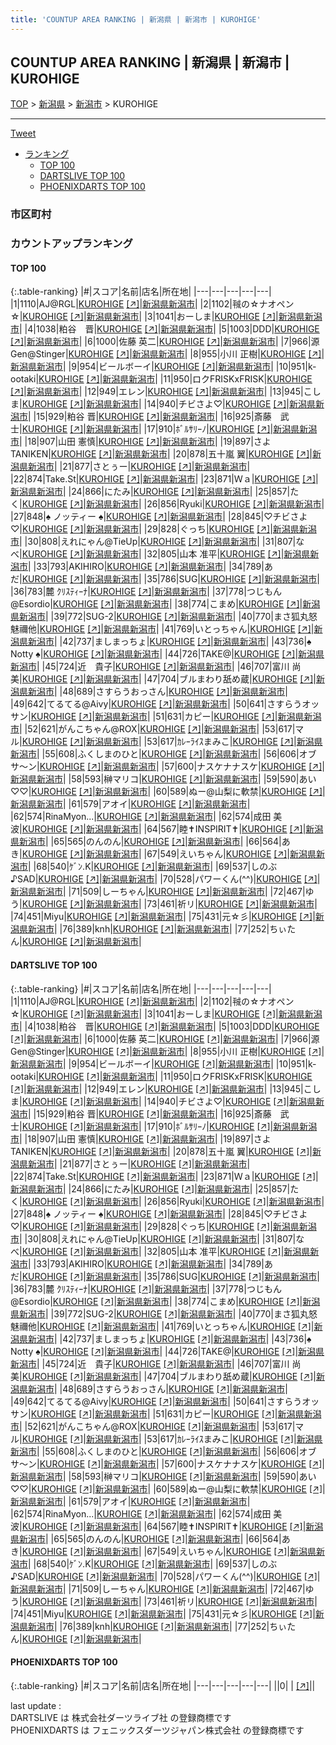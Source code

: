 ```yaml
---
title: 'COUNTUP AREA RANKING | 新潟県 | 新潟市 | KUROHIGE'
---
```

## COUNTUP AREA RANKING | 新潟県 | 新潟市 | KUROHIGE

[TOP](/darts/rank/) > [新潟県](/darts/rank/新潟県/) > [新潟市](/darts/rank/新潟県/新潟市/) > KUROHIGE

___

<a href="https://twitter.com/share?ref_src=twsrc%5Etfw" data-text="COUNTUP AREA RANKING | 新潟県新潟市KUROHIGE" class="twitter-share-button" data-hashtags="DARTSLIVE,PHOENIXDARTS,darts,ダーツ" data-show-count="false">Tweet</a>

* [ランキング](#カウントアップランキング)
    * [TOP 100](#top-100)
    * [DARTSLIVE TOP 100](#dartslive-top-100)
    * [PHOENIXDARTS TOP 100](#phoenixdarts-top-100)

### 市区町村

<ul>

</ul>

### カウントアップランキング

#### TOP 100



{:.table-ranking}
|#|スコア|名前|店名|所在地|
|---|---|---|---|---|
|1|1110|<span class="rank-name-dl">AJ@RGL</span>|<a href="/darts/rank/shops/4c18926da87e20fcb21333aee1bd51e4.html">KUROHIGE</a> <a href="https://search.dartslive.com/jp/shop/4c18926da87e20fcb21333aee1bd51e4">[↗]</a>|<a href="/darts/rank/新潟県/新潟市">新潟県新潟市</a>|
|2|1102|<span class="rank-name-dl">㍻の☆ナオペン☆</span>|<a href="/darts/rank/shops/4c18926da87e20fcb21333aee1bd51e4.html">KUROHIGE</a> <a href="https://search.dartslive.com/jp/shop/4c18926da87e20fcb21333aee1bd51e4">[↗]</a>|<a href="/darts/rank/新潟県/新潟市">新潟県新潟市</a>|
|3|1041|<span class="rank-name-dl">おーしま</span>|<a href="/darts/rank/shops/4c18926da87e20fcb21333aee1bd51e4.html">KUROHIGE</a> <a href="https://search.dartslive.com/jp/shop/4c18926da87e20fcb21333aee1bd51e4">[↗]</a>|<a href="/darts/rank/新潟県/新潟市">新潟県新潟市</a>|
|4|1038|<span class="rank-name-dl">粕谷　晋</span>|<a href="/darts/rank/shops/4c18926da87e20fcb21333aee1bd51e4.html">KUROHIGE</a> <a href="https://search.dartslive.com/jp/shop/4c18926da87e20fcb21333aee1bd51e4">[↗]</a>|<a href="/darts/rank/新潟県/新潟市">新潟県新潟市</a>|
|5|1003|<span class="rank-name-dl">DDD</span>|<a href="/darts/rank/shops/4c18926da87e20fcb21333aee1bd51e4.html">KUROHIGE</a> <a href="https://search.dartslive.com/jp/shop/4c18926da87e20fcb21333aee1bd51e4">[↗]</a>|<a href="/darts/rank/新潟県/新潟市">新潟県新潟市</a>|
|6|1000|<span class="rank-name-dl">佐藤 英二</span>|<a href="/darts/rank/shops/4c18926da87e20fcb21333aee1bd51e4.html">KUROHIGE</a> <a href="https://search.dartslive.com/jp/shop/4c18926da87e20fcb21333aee1bd51e4">[↗]</a>|<a href="/darts/rank/新潟県/新潟市">新潟県新潟市</a>|
|7|966|<span class="rank-name-dl">源Gen@Stinger</span>|<a href="/darts/rank/shops/4c18926da87e20fcb21333aee1bd51e4.html">KUROHIGE</a> <a href="https://search.dartslive.com/jp/shop/4c18926da87e20fcb21333aee1bd51e4">[↗]</a>|<a href="/darts/rank/新潟県/新潟市">新潟県新潟市</a>|
|8|955|<span class="rank-name-dl">小川 正樹</span>|<a href="/darts/rank/shops/4c18926da87e20fcb21333aee1bd51e4.html">KUROHIGE</a> <a href="https://search.dartslive.com/jp/shop/4c18926da87e20fcb21333aee1bd51e4">[↗]</a>|<a href="/darts/rank/新潟県/新潟市">新潟県新潟市</a>|
|9|954|<span class="rank-name-dl">ビールボーイ</span>|<a href="/darts/rank/shops/4c18926da87e20fcb21333aee1bd51e4.html">KUROHIGE</a> <a href="https://search.dartslive.com/jp/shop/4c18926da87e20fcb21333aee1bd51e4">[↗]</a>|<a href="/darts/rank/新潟県/新潟市">新潟県新潟市</a>|
|10|951|<span class="rank-name-dl">k-ootaki</span>|<a href="/darts/rank/shops/4c18926da87e20fcb21333aee1bd51e4.html">KUROHIGE</a> <a href="https://search.dartslive.com/jp/shop/4c18926da87e20fcb21333aee1bd51e4">[↗]</a>|<a href="/darts/rank/新潟県/新潟市">新潟県新潟市</a>|
|11|950|<span class="rank-name-dl">ロクFRISKxFRISK</span>|<a href="/darts/rank/shops/4c18926da87e20fcb21333aee1bd51e4.html">KUROHIGE</a> <a href="https://search.dartslive.com/jp/shop/4c18926da87e20fcb21333aee1bd51e4">[↗]</a>|<a href="/darts/rank/新潟県/新潟市">新潟県新潟市</a>|
|12|949|<span class="rank-name-dl">エレン</span>|<a href="/darts/rank/shops/4c18926da87e20fcb21333aee1bd51e4.html">KUROHIGE</a> <a href="https://search.dartslive.com/jp/shop/4c18926da87e20fcb21333aee1bd51e4">[↗]</a>|<a href="/darts/rank/新潟県/新潟市">新潟県新潟市</a>|
|13|945|<span class="rank-name-dl">こしま</span>|<a href="/darts/rank/shops/4c18926da87e20fcb21333aee1bd51e4.html">KUROHIGE</a> <a href="https://search.dartslive.com/jp/shop/4c18926da87e20fcb21333aee1bd51e4">[↗]</a>|<a href="/darts/rank/新潟県/新潟市">新潟県新潟市</a>|
|14|940|<span class="rank-name-dl">チビさよ♡</span>|<a href="/darts/rank/shops/4c18926da87e20fcb21333aee1bd51e4.html">KUROHIGE</a> <a href="https://search.dartslive.com/jp/shop/4c18926da87e20fcb21333aee1bd51e4">[↗]</a>|<a href="/darts/rank/新潟県/新潟市">新潟県新潟市</a>|
|15|929|<span class="rank-name-dl">粕谷 晋</span>|<a href="/darts/rank/shops/4c18926da87e20fcb21333aee1bd51e4.html">KUROHIGE</a> <a href="https://search.dartslive.com/jp/shop/4c18926da87e20fcb21333aee1bd51e4">[↗]</a>|<a href="/darts/rank/新潟県/新潟市">新潟県新潟市</a>|
|16|925|<span class="rank-name-dl">斎藤　武士</span>|<a href="/darts/rank/shops/4c18926da87e20fcb21333aee1bd51e4.html">KUROHIGE</a> <a href="https://search.dartslive.com/jp/shop/4c18926da87e20fcb21333aee1bd51e4">[↗]</a>|<a href="/darts/rank/新潟県/新潟市">新潟県新潟市</a>|
|17|910|<span class="rank-name-dl">ﾎﾞﾙｻﾘｰﾉ</span>|<a href="/darts/rank/shops/4c18926da87e20fcb21333aee1bd51e4.html">KUROHIGE</a> <a href="https://search.dartslive.com/jp/shop/4c18926da87e20fcb21333aee1bd51e4">[↗]</a>|<a href="/darts/rank/新潟県/新潟市">新潟県新潟市</a>|
|18|907|<span class="rank-name-dl">山田 憲慎</span>|<a href="/darts/rank/shops/4c18926da87e20fcb21333aee1bd51e4.html">KUROHIGE</a> <a href="https://search.dartslive.com/jp/shop/4c18926da87e20fcb21333aee1bd51e4">[↗]</a>|<a href="/darts/rank/新潟県/新潟市">新潟県新潟市</a>|
|19|897|<span class="rank-name-dl">さよTANIKEN</span>|<a href="/darts/rank/shops/4c18926da87e20fcb21333aee1bd51e4.html">KUROHIGE</a> <a href="https://search.dartslive.com/jp/shop/4c18926da87e20fcb21333aee1bd51e4">[↗]</a>|<a href="/darts/rank/新潟県/新潟市">新潟県新潟市</a>|
|20|878|<span class="rank-name-dl">五十嵐 翼</span>|<a href="/darts/rank/shops/4c18926da87e20fcb21333aee1bd51e4.html">KUROHIGE</a> <a href="https://search.dartslive.com/jp/shop/4c18926da87e20fcb21333aee1bd51e4">[↗]</a>|<a href="/darts/rank/新潟県/新潟市">新潟県新潟市</a>|
|21|877|<span class="rank-name-dl">さとぅー</span>|<a href="/darts/rank/shops/4c18926da87e20fcb21333aee1bd51e4.html">KUROHIGE</a> <a href="https://search.dartslive.com/jp/shop/4c18926da87e20fcb21333aee1bd51e4">[↗]</a>|<a href="/darts/rank/新潟県/新潟市">新潟県新潟市</a>|
|22|874|<span class="rank-name-dl">Take.St</span>|<a href="/darts/rank/shops/4c18926da87e20fcb21333aee1bd51e4.html">KUROHIGE</a> <a href="https://search.dartslive.com/jp/shop/4c18926da87e20fcb21333aee1bd51e4">[↗]</a>|<a href="/darts/rank/新潟県/新潟市">新潟県新潟市</a>|
|23|871|<span class="rank-name-dl">Ｗａ</span>|<a href="/darts/rank/shops/4c18926da87e20fcb21333aee1bd51e4.html">KUROHIGE</a> <a href="https://search.dartslive.com/jp/shop/4c18926da87e20fcb21333aee1bd51e4">[↗]</a>|<a href="/darts/rank/新潟県/新潟市">新潟県新潟市</a>|
|24|866|<span class="rank-name-dl">にたみ</span>|<a href="/darts/rank/shops/4c18926da87e20fcb21333aee1bd51e4.html">KUROHIGE</a> <a href="https://search.dartslive.com/jp/shop/4c18926da87e20fcb21333aee1bd51e4">[↗]</a>|<a href="/darts/rank/新潟県/新潟市">新潟県新潟市</a>|
|25|857|<span class="rank-name-dl">たく</span>|<a href="/darts/rank/shops/4c18926da87e20fcb21333aee1bd51e4.html">KUROHIGE</a> <a href="https://search.dartslive.com/jp/shop/4c18926da87e20fcb21333aee1bd51e4">[↗]</a>|<a href="/darts/rank/新潟県/新潟市">新潟県新潟市</a>|
|26|856|<span class="rank-name-dl">Ryuki</span>|<a href="/darts/rank/shops/4c18926da87e20fcb21333aee1bd51e4.html">KUROHIGE</a> <a href="https://search.dartslive.com/jp/shop/4c18926da87e20fcb21333aee1bd51e4">[↗]</a>|<a href="/darts/rank/新潟県/新潟市">新潟県新潟市</a>|
|27|848|<span class="rank-name-dl">♠ ノッティー ♠</span>|<a href="/darts/rank/shops/4c18926da87e20fcb21333aee1bd51e4.html">KUROHIGE</a> <a href="https://search.dartslive.com/jp/shop/4c18926da87e20fcb21333aee1bd51e4">[↗]</a>|<a href="/darts/rank/新潟県/新潟市">新潟県新潟市</a>|
|28|845|<span class="rank-name-dl">♡チビさよ♡</span>|<a href="/darts/rank/shops/4c18926da87e20fcb21333aee1bd51e4.html">KUROHIGE</a> <a href="https://search.dartslive.com/jp/shop/4c18926da87e20fcb21333aee1bd51e4">[↗]</a>|<a href="/darts/rank/新潟県/新潟市">新潟県新潟市</a>|
|29|828|<span class="rank-name-dl">ぐっち</span>|<a href="/darts/rank/shops/4c18926da87e20fcb21333aee1bd51e4.html">KUROHIGE</a> <a href="https://search.dartslive.com/jp/shop/4c18926da87e20fcb21333aee1bd51e4">[↗]</a>|<a href="/darts/rank/新潟県/新潟市">新潟県新潟市</a>|
|30|808|<span class="rank-name-dl">えれにゃん@TieUp</span>|<a href="/darts/rank/shops/4c18926da87e20fcb21333aee1bd51e4.html">KUROHIGE</a> <a href="https://search.dartslive.com/jp/shop/4c18926da87e20fcb21333aee1bd51e4">[↗]</a>|<a href="/darts/rank/新潟県/新潟市">新潟県新潟市</a>|
|31|807|<span class="rank-name-dl">なべ</span>|<a href="/darts/rank/shops/4c18926da87e20fcb21333aee1bd51e4.html">KUROHIGE</a> <a href="https://search.dartslive.com/jp/shop/4c18926da87e20fcb21333aee1bd51e4">[↗]</a>|<a href="/darts/rank/新潟県/新潟市">新潟県新潟市</a>|
|32|805|<span class="rank-name-dl">山本 准平</span>|<a href="/darts/rank/shops/4c18926da87e20fcb21333aee1bd51e4.html">KUROHIGE</a> <a href="https://search.dartslive.com/jp/shop/4c18926da87e20fcb21333aee1bd51e4">[↗]</a>|<a href="/darts/rank/新潟県/新潟市">新潟県新潟市</a>|
|33|793|<span class="rank-name-dl">AKIHIRO</span>|<a href="/darts/rank/shops/4c18926da87e20fcb21333aee1bd51e4.html">KUROHIGE</a> <a href="https://search.dartslive.com/jp/shop/4c18926da87e20fcb21333aee1bd51e4">[↗]</a>|<a href="/darts/rank/新潟県/新潟市">新潟県新潟市</a>|
|34|789|<span class="rank-name-dl">あだ</span>|<a href="/darts/rank/shops/4c18926da87e20fcb21333aee1bd51e4.html">KUROHIGE</a> <a href="https://search.dartslive.com/jp/shop/4c18926da87e20fcb21333aee1bd51e4">[↗]</a>|<a href="/darts/rank/新潟県/新潟市">新潟県新潟市</a>|
|35|786|<span class="rank-name-dl">SUG</span>|<a href="/darts/rank/shops/4c18926da87e20fcb21333aee1bd51e4.html">KUROHIGE</a> <a href="https://search.dartslive.com/jp/shop/4c18926da87e20fcb21333aee1bd51e4">[↗]</a>|<a href="/darts/rank/新潟県/新潟市">新潟県新潟市</a>|
|36|783|<span class="rank-name-dl">麓 ｸﾘｽﾃｨｰﾅ</span>|<a href="/darts/rank/shops/4c18926da87e20fcb21333aee1bd51e4.html">KUROHIGE</a> <a href="https://search.dartslive.com/jp/shop/4c18926da87e20fcb21333aee1bd51e4">[↗]</a>|<a href="/darts/rank/新潟県/新潟市">新潟県新潟市</a>|
|37|778|<span class="rank-name-dl">つじもん@Esordio</span>|<a href="/darts/rank/shops/4c18926da87e20fcb21333aee1bd51e4.html">KUROHIGE</a> <a href="https://search.dartslive.com/jp/shop/4c18926da87e20fcb21333aee1bd51e4">[↗]</a>|<a href="/darts/rank/新潟県/新潟市">新潟県新潟市</a>|
|38|774|<span class="rank-name-dl">こまめ</span>|<a href="/darts/rank/shops/4c18926da87e20fcb21333aee1bd51e4.html">KUROHIGE</a> <a href="https://search.dartslive.com/jp/shop/4c18926da87e20fcb21333aee1bd51e4">[↗]</a>|<a href="/darts/rank/新潟県/新潟市">新潟県新潟市</a>|
|39|772|<span class="rank-name-dl">SUG-2</span>|<a href="/darts/rank/shops/4c18926da87e20fcb21333aee1bd51e4.html">KUROHIGE</a> <a href="https://search.dartslive.com/jp/shop/4c18926da87e20fcb21333aee1bd51e4">[↗]</a>|<a href="/darts/rank/新潟県/新潟市">新潟県新潟市</a>|
|40|770|<span class="rank-name-dl">まさ狐丸怒魅禰他</span>|<a href="/darts/rank/shops/4c18926da87e20fcb21333aee1bd51e4.html">KUROHIGE</a> <a href="https://search.dartslive.com/jp/shop/4c18926da87e20fcb21333aee1bd51e4">[↗]</a>|<a href="/darts/rank/新潟県/新潟市">新潟県新潟市</a>|
|41|769|<span class="rank-name-dl">いとっちゃん</span>|<a href="/darts/rank/shops/4c18926da87e20fcb21333aee1bd51e4.html">KUROHIGE</a> <a href="https://search.dartslive.com/jp/shop/4c18926da87e20fcb21333aee1bd51e4">[↗]</a>|<a href="/darts/rank/新潟県/新潟市">新潟県新潟市</a>|
|42|737|<span class="rank-name-dl">ましまっちょ</span>|<a href="/darts/rank/shops/4c18926da87e20fcb21333aee1bd51e4.html">KUROHIGE</a> <a href="https://search.dartslive.com/jp/shop/4c18926da87e20fcb21333aee1bd51e4">[↗]</a>|<a href="/darts/rank/新潟県/新潟市">新潟県新潟市</a>|
|43|736|<span class="rank-name-dl">♠ Notty ♠</span>|<a href="/darts/rank/shops/4c18926da87e20fcb21333aee1bd51e4.html">KUROHIGE</a> <a href="https://search.dartslive.com/jp/shop/4c18926da87e20fcb21333aee1bd51e4">[↗]</a>|<a href="/darts/rank/新潟県/新潟市">新潟県新潟市</a>|
|44|726|<span class="rank-name-dl">TAKE@</span>|<a href="/darts/rank/shops/4c18926da87e20fcb21333aee1bd51e4.html">KUROHIGE</a> <a href="https://search.dartslive.com/jp/shop/4c18926da87e20fcb21333aee1bd51e4">[↗]</a>|<a href="/darts/rank/新潟県/新潟市">新潟県新潟市</a>|
|45|724|<span class="rank-name-dl">近　貴子</span>|<a href="/darts/rank/shops/4c18926da87e20fcb21333aee1bd51e4.html">KUROHIGE</a> <a href="https://search.dartslive.com/jp/shop/4c18926da87e20fcb21333aee1bd51e4">[↗]</a>|<a href="/darts/rank/新潟県/新潟市">新潟県新潟市</a>|
|46|707|<span class="rank-name-dl">富川 尚美</span>|<a href="/darts/rank/shops/4c18926da87e20fcb21333aee1bd51e4.html">KUROHIGE</a> <a href="https://search.dartslive.com/jp/shop/4c18926da87e20fcb21333aee1bd51e4">[↗]</a>|<a href="/darts/rank/新潟県/新潟市">新潟県新潟市</a>|
|47|704|<span class="rank-name-dl">ブルまわり舐め蔵</span>|<a href="/darts/rank/shops/4c18926da87e20fcb21333aee1bd51e4.html">KUROHIGE</a> <a href="https://search.dartslive.com/jp/shop/4c18926da87e20fcb21333aee1bd51e4">[↗]</a>|<a href="/darts/rank/新潟県/新潟市">新潟県新潟市</a>|
|48|689|<span class="rank-name-dl">さすらうおっさん</span>|<a href="/darts/rank/shops/4c18926da87e20fcb21333aee1bd51e4.html">KUROHIGE</a> <a href="https://search.dartslive.com/jp/shop/4c18926da87e20fcb21333aee1bd51e4">[↗]</a>|<a href="/darts/rank/新潟県/新潟市">新潟県新潟市</a>|
|49|642|<span class="rank-name-dl">てるてる@Aivy</span>|<a href="/darts/rank/shops/4c18926da87e20fcb21333aee1bd51e4.html">KUROHIGE</a> <a href="https://search.dartslive.com/jp/shop/4c18926da87e20fcb21333aee1bd51e4">[↗]</a>|<a href="/darts/rank/新潟県/新潟市">新潟県新潟市</a>|
|50|641|<span class="rank-name-dl">さすらうオッサン</span>|<a href="/darts/rank/shops/4c18926da87e20fcb21333aee1bd51e4.html">KUROHIGE</a> <a href="https://search.dartslive.com/jp/shop/4c18926da87e20fcb21333aee1bd51e4">[↗]</a>|<a href="/darts/rank/新潟県/新潟市">新潟県新潟市</a>|
|51|631|<span class="rank-name-dl">カピー</span>|<a href="/darts/rank/shops/4c18926da87e20fcb21333aee1bd51e4.html">KUROHIGE</a> <a href="https://search.dartslive.com/jp/shop/4c18926da87e20fcb21333aee1bd51e4">[↗]</a>|<a href="/darts/rank/新潟県/新潟市">新潟県新潟市</a>|
|52|621|<span class="rank-name-dl">がんこちゃん@ROX</span>|<a href="/darts/rank/shops/4c18926da87e20fcb21333aee1bd51e4.html">KUROHIGE</a> <a href="https://search.dartslive.com/jp/shop/4c18926da87e20fcb21333aee1bd51e4">[↗]</a>|<a href="/darts/rank/新潟県/新潟市">新潟県新潟市</a>|
|53|617|<span class="rank-name-dl">マル</span>|<a href="/darts/rank/shops/4c18926da87e20fcb21333aee1bd51e4.html">KUROHIGE</a> <a href="https://search.dartslive.com/jp/shop/4c18926da87e20fcb21333aee1bd51e4">[↗]</a>|<a href="/darts/rank/新潟県/新潟市">新潟県新潟市</a>|
|53|617|<span class="rank-name-dl">ｶﾚｰﾗｲｽまみこ</span>|<a href="/darts/rank/shops/4c18926da87e20fcb21333aee1bd51e4.html">KUROHIGE</a> <a href="https://search.dartslive.com/jp/shop/4c18926da87e20fcb21333aee1bd51e4">[↗]</a>|<a href="/darts/rank/新潟県/新潟市">新潟県新潟市</a>|
|55|608|<span class="rank-name-dl">ふくしまのひと</span>|<a href="/darts/rank/shops/4c18926da87e20fcb21333aee1bd51e4.html">KUROHIGE</a> <a href="https://search.dartslive.com/jp/shop/4c18926da87e20fcb21333aee1bd51e4">[↗]</a>|<a href="/darts/rank/新潟県/新潟市">新潟県新潟市</a>|
|56|606|<span class="rank-name-dl">オブサ〜ン</span>|<a href="/darts/rank/shops/4c18926da87e20fcb21333aee1bd51e4.html">KUROHIGE</a> <a href="https://search.dartslive.com/jp/shop/4c18926da87e20fcb21333aee1bd51e4">[↗]</a>|<a href="/darts/rank/新潟県/新潟市">新潟県新潟市</a>|
|57|600|<span class="rank-name-dl">ナスケナナスケ</span>|<a href="/darts/rank/shops/4c18926da87e20fcb21333aee1bd51e4.html">KUROHIGE</a> <a href="https://search.dartslive.com/jp/shop/4c18926da87e20fcb21333aee1bd51e4">[↗]</a>|<a href="/darts/rank/新潟県/新潟市">新潟県新潟市</a>|
|58|593|<span class="rank-name-dl">榊マリコ</span>|<a href="/darts/rank/shops/4c18926da87e20fcb21333aee1bd51e4.html">KUROHIGE</a> <a href="https://search.dartslive.com/jp/shop/4c18926da87e20fcb21333aee1bd51e4">[↗]</a>|<a href="/darts/rank/新潟県/新潟市">新潟県新潟市</a>|
|59|590|<span class="rank-name-dl">あい♡♡</span>|<a href="/darts/rank/shops/4c18926da87e20fcb21333aee1bd51e4.html">KUROHIGE</a> <a href="https://search.dartslive.com/jp/shop/4c18926da87e20fcb21333aee1bd51e4">[↗]</a>|<a href="/darts/rank/新潟県/新潟市">新潟県新潟市</a>|
|60|589|<span class="rank-name-dl">ぬー@山梨に軟禁</span>|<a href="/darts/rank/shops/4c18926da87e20fcb21333aee1bd51e4.html">KUROHIGE</a> <a href="https://search.dartslive.com/jp/shop/4c18926da87e20fcb21333aee1bd51e4">[↗]</a>|<a href="/darts/rank/新潟県/新潟市">新潟県新潟市</a>|
|61|579|<span class="rank-name-dl">アオイ</span>|<a href="/darts/rank/shops/4c18926da87e20fcb21333aee1bd51e4.html">KUROHIGE</a> <a href="https://search.dartslive.com/jp/shop/4c18926da87e20fcb21333aee1bd51e4">[↗]</a>|<a href="/darts/rank/新潟県/新潟市">新潟県新潟市</a>|
|62|574|<span class="rank-name-dl">RinaMyon...</span>|<a href="/darts/rank/shops/4c18926da87e20fcb21333aee1bd51e4.html">KUROHIGE</a> <a href="https://search.dartslive.com/jp/shop/4c18926da87e20fcb21333aee1bd51e4">[↗]</a>|<a href="/darts/rank/新潟県/新潟市">新潟県新潟市</a>|
|62|574|<span class="rank-name-dl">成田 美波</span>|<a href="/darts/rank/shops/4c18926da87e20fcb21333aee1bd51e4.html">KUROHIGE</a> <a href="https://search.dartslive.com/jp/shop/4c18926da87e20fcb21333aee1bd51e4">[↗]</a>|<a href="/darts/rank/新潟県/新潟市">新潟県新潟市</a>|
|64|567|<span class="rank-name-dl">睦✝INSPIRIT✝</span>|<a href="/darts/rank/shops/4c18926da87e20fcb21333aee1bd51e4.html">KUROHIGE</a> <a href="https://search.dartslive.com/jp/shop/4c18926da87e20fcb21333aee1bd51e4">[↗]</a>|<a href="/darts/rank/新潟県/新潟市">新潟県新潟市</a>|
|65|565|<span class="rank-name-dl">のんのん</span>|<a href="/darts/rank/shops/4c18926da87e20fcb21333aee1bd51e4.html">KUROHIGE</a> <a href="https://search.dartslive.com/jp/shop/4c18926da87e20fcb21333aee1bd51e4">[↗]</a>|<a href="/darts/rank/新潟県/新潟市">新潟県新潟市</a>|
|66|564|<span class="rank-name-dl">あき</span>|<a href="/darts/rank/shops/4c18926da87e20fcb21333aee1bd51e4.html">KUROHIGE</a> <a href="https://search.dartslive.com/jp/shop/4c18926da87e20fcb21333aee1bd51e4">[↗]</a>|<a href="/darts/rank/新潟県/新潟市">新潟県新潟市</a>|
|67|549|<span class="rank-name-dl">えいちゃん</span>|<a href="/darts/rank/shops/4c18926da87e20fcb21333aee1bd51e4.html">KUROHIGE</a> <a href="https://search.dartslive.com/jp/shop/4c18926da87e20fcb21333aee1bd51e4">[↗]</a>|<a href="/darts/rank/新潟県/新潟市">新潟県新潟市</a>|
|68|540|<span class="rank-name-dl">ｹﾞﾝ.K</span>|<a href="/darts/rank/shops/4c18926da87e20fcb21333aee1bd51e4.html">KUROHIGE</a> <a href="https://search.dartslive.com/jp/shop/4c18926da87e20fcb21333aee1bd51e4">[↗]</a>|<a href="/darts/rank/新潟県/新潟市">新潟県新潟市</a>|
|69|537|<span class="rank-name-dl">しのぶ♪SAD</span>|<a href="/darts/rank/shops/4c18926da87e20fcb21333aee1bd51e4.html">KUROHIGE</a> <a href="https://search.dartslive.com/jp/shop/4c18926da87e20fcb21333aee1bd51e4">[↗]</a>|<a href="/darts/rank/新潟県/新潟市">新潟県新潟市</a>|
|70|528|<span class="rank-name-dl">パワーくん(^^)</span>|<a href="/darts/rank/shops/4c18926da87e20fcb21333aee1bd51e4.html">KUROHIGE</a> <a href="https://search.dartslive.com/jp/shop/4c18926da87e20fcb21333aee1bd51e4">[↗]</a>|<a href="/darts/rank/新潟県/新潟市">新潟県新潟市</a>|
|71|509|<span class="rank-name-dl">しーちゃん</span>|<a href="/darts/rank/shops/4c18926da87e20fcb21333aee1bd51e4.html">KUROHIGE</a> <a href="https://search.dartslive.com/jp/shop/4c18926da87e20fcb21333aee1bd51e4">[↗]</a>|<a href="/darts/rank/新潟県/新潟市">新潟県新潟市</a>|
|72|467|<span class="rank-name-dl">ゆう</span>|<a href="/darts/rank/shops/4c18926da87e20fcb21333aee1bd51e4.html">KUROHIGE</a> <a href="https://search.dartslive.com/jp/shop/4c18926da87e20fcb21333aee1bd51e4">[↗]</a>|<a href="/darts/rank/新潟県/新潟市">新潟県新潟市</a>|
|73|461|<span class="rank-name-dl">祈リ</span>|<a href="/darts/rank/shops/4c18926da87e20fcb21333aee1bd51e4.html">KUROHIGE</a> <a href="https://search.dartslive.com/jp/shop/4c18926da87e20fcb21333aee1bd51e4">[↗]</a>|<a href="/darts/rank/新潟県/新潟市">新潟県新潟市</a>|
|74|451|<span class="rank-name-dl">Miyu</span>|<a href="/darts/rank/shops/4c18926da87e20fcb21333aee1bd51e4.html">KUROHIGE</a> <a href="https://search.dartslive.com/jp/shop/4c18926da87e20fcb21333aee1bd51e4">[↗]</a>|<a href="/darts/rank/新潟県/新潟市">新潟県新潟市</a>|
|75|431|<span class="rank-name-dl">元☆彡</span>|<a href="/darts/rank/shops/4c18926da87e20fcb21333aee1bd51e4.html">KUROHIGE</a> <a href="https://search.dartslive.com/jp/shop/4c18926da87e20fcb21333aee1bd51e4">[↗]</a>|<a href="/darts/rank/新潟県/新潟市">新潟県新潟市</a>|
|76|389|<span class="rank-name-dl">knh</span>|<a href="/darts/rank/shops/4c18926da87e20fcb21333aee1bd51e4.html">KUROHIGE</a> <a href="https://search.dartslive.com/jp/shop/4c18926da87e20fcb21333aee1bd51e4">[↗]</a>|<a href="/darts/rank/新潟県/新潟市">新潟県新潟市</a>|
|77|252|<span class="rank-name-dl">ちぃたん</span>|<a href="/darts/rank/shops/4c18926da87e20fcb21333aee1bd51e4.html">KUROHIGE</a> <a href="https://search.dartslive.com/jp/shop/4c18926da87e20fcb21333aee1bd51e4">[↗]</a>|<a href="/darts/rank/新潟県/新潟市">新潟県新潟市</a>|


#### DARTSLIVE TOP 100



{:.table-ranking}
|#|スコア|名前|店名|所在地|
|---|---|---|---|---|
|1|1110|<span class="rank-name-dl">AJ@RGL</span>|<a href="/darts/rank/shops/4c18926da87e20fcb21333aee1bd51e4.html">KUROHIGE</a> <a href="https://search.dartslive.com/jp/shop/4c18926da87e20fcb21333aee1bd51e4">[↗]</a>|<a href="/darts/rank/新潟県/新潟市">新潟県新潟市</a>|
|2|1102|<span class="rank-name-dl">㍻の☆ナオペン☆</span>|<a href="/darts/rank/shops/4c18926da87e20fcb21333aee1bd51e4.html">KUROHIGE</a> <a href="https://search.dartslive.com/jp/shop/4c18926da87e20fcb21333aee1bd51e4">[↗]</a>|<a href="/darts/rank/新潟県/新潟市">新潟県新潟市</a>|
|3|1041|<span class="rank-name-dl">おーしま</span>|<a href="/darts/rank/shops/4c18926da87e20fcb21333aee1bd51e4.html">KUROHIGE</a> <a href="https://search.dartslive.com/jp/shop/4c18926da87e20fcb21333aee1bd51e4">[↗]</a>|<a href="/darts/rank/新潟県/新潟市">新潟県新潟市</a>|
|4|1038|<span class="rank-name-dl">粕谷　晋</span>|<a href="/darts/rank/shops/4c18926da87e20fcb21333aee1bd51e4.html">KUROHIGE</a> <a href="https://search.dartslive.com/jp/shop/4c18926da87e20fcb21333aee1bd51e4">[↗]</a>|<a href="/darts/rank/新潟県/新潟市">新潟県新潟市</a>|
|5|1003|<span class="rank-name-dl">DDD</span>|<a href="/darts/rank/shops/4c18926da87e20fcb21333aee1bd51e4.html">KUROHIGE</a> <a href="https://search.dartslive.com/jp/shop/4c18926da87e20fcb21333aee1bd51e4">[↗]</a>|<a href="/darts/rank/新潟県/新潟市">新潟県新潟市</a>|
|6|1000|<span class="rank-name-dl">佐藤 英二</span>|<a href="/darts/rank/shops/4c18926da87e20fcb21333aee1bd51e4.html">KUROHIGE</a> <a href="https://search.dartslive.com/jp/shop/4c18926da87e20fcb21333aee1bd51e4">[↗]</a>|<a href="/darts/rank/新潟県/新潟市">新潟県新潟市</a>|
|7|966|<span class="rank-name-dl">源Gen@Stinger</span>|<a href="/darts/rank/shops/4c18926da87e20fcb21333aee1bd51e4.html">KUROHIGE</a> <a href="https://search.dartslive.com/jp/shop/4c18926da87e20fcb21333aee1bd51e4">[↗]</a>|<a href="/darts/rank/新潟県/新潟市">新潟県新潟市</a>|
|8|955|<span class="rank-name-dl">小川 正樹</span>|<a href="/darts/rank/shops/4c18926da87e20fcb21333aee1bd51e4.html">KUROHIGE</a> <a href="https://search.dartslive.com/jp/shop/4c18926da87e20fcb21333aee1bd51e4">[↗]</a>|<a href="/darts/rank/新潟県/新潟市">新潟県新潟市</a>|
|9|954|<span class="rank-name-dl">ビールボーイ</span>|<a href="/darts/rank/shops/4c18926da87e20fcb21333aee1bd51e4.html">KUROHIGE</a> <a href="https://search.dartslive.com/jp/shop/4c18926da87e20fcb21333aee1bd51e4">[↗]</a>|<a href="/darts/rank/新潟県/新潟市">新潟県新潟市</a>|
|10|951|<span class="rank-name-dl">k-ootaki</span>|<a href="/darts/rank/shops/4c18926da87e20fcb21333aee1bd51e4.html">KUROHIGE</a> <a href="https://search.dartslive.com/jp/shop/4c18926da87e20fcb21333aee1bd51e4">[↗]</a>|<a href="/darts/rank/新潟県/新潟市">新潟県新潟市</a>|
|11|950|<span class="rank-name-dl">ロクFRISKxFRISK</span>|<a href="/darts/rank/shops/4c18926da87e20fcb21333aee1bd51e4.html">KUROHIGE</a> <a href="https://search.dartslive.com/jp/shop/4c18926da87e20fcb21333aee1bd51e4">[↗]</a>|<a href="/darts/rank/新潟県/新潟市">新潟県新潟市</a>|
|12|949|<span class="rank-name-dl">エレン</span>|<a href="/darts/rank/shops/4c18926da87e20fcb21333aee1bd51e4.html">KUROHIGE</a> <a href="https://search.dartslive.com/jp/shop/4c18926da87e20fcb21333aee1bd51e4">[↗]</a>|<a href="/darts/rank/新潟県/新潟市">新潟県新潟市</a>|
|13|945|<span class="rank-name-dl">こしま</span>|<a href="/darts/rank/shops/4c18926da87e20fcb21333aee1bd51e4.html">KUROHIGE</a> <a href="https://search.dartslive.com/jp/shop/4c18926da87e20fcb21333aee1bd51e4">[↗]</a>|<a href="/darts/rank/新潟県/新潟市">新潟県新潟市</a>|
|14|940|<span class="rank-name-dl">チビさよ♡</span>|<a href="/darts/rank/shops/4c18926da87e20fcb21333aee1bd51e4.html">KUROHIGE</a> <a href="https://search.dartslive.com/jp/shop/4c18926da87e20fcb21333aee1bd51e4">[↗]</a>|<a href="/darts/rank/新潟県/新潟市">新潟県新潟市</a>|
|15|929|<span class="rank-name-dl">粕谷 晋</span>|<a href="/darts/rank/shops/4c18926da87e20fcb21333aee1bd51e4.html">KUROHIGE</a> <a href="https://search.dartslive.com/jp/shop/4c18926da87e20fcb21333aee1bd51e4">[↗]</a>|<a href="/darts/rank/新潟県/新潟市">新潟県新潟市</a>|
|16|925|<span class="rank-name-dl">斎藤　武士</span>|<a href="/darts/rank/shops/4c18926da87e20fcb21333aee1bd51e4.html">KUROHIGE</a> <a href="https://search.dartslive.com/jp/shop/4c18926da87e20fcb21333aee1bd51e4">[↗]</a>|<a href="/darts/rank/新潟県/新潟市">新潟県新潟市</a>|
|17|910|<span class="rank-name-dl">ﾎﾞﾙｻﾘｰﾉ</span>|<a href="/darts/rank/shops/4c18926da87e20fcb21333aee1bd51e4.html">KUROHIGE</a> <a href="https://search.dartslive.com/jp/shop/4c18926da87e20fcb21333aee1bd51e4">[↗]</a>|<a href="/darts/rank/新潟県/新潟市">新潟県新潟市</a>|
|18|907|<span class="rank-name-dl">山田 憲慎</span>|<a href="/darts/rank/shops/4c18926da87e20fcb21333aee1bd51e4.html">KUROHIGE</a> <a href="https://search.dartslive.com/jp/shop/4c18926da87e20fcb21333aee1bd51e4">[↗]</a>|<a href="/darts/rank/新潟県/新潟市">新潟県新潟市</a>|
|19|897|<span class="rank-name-dl">さよTANIKEN</span>|<a href="/darts/rank/shops/4c18926da87e20fcb21333aee1bd51e4.html">KUROHIGE</a> <a href="https://search.dartslive.com/jp/shop/4c18926da87e20fcb21333aee1bd51e4">[↗]</a>|<a href="/darts/rank/新潟県/新潟市">新潟県新潟市</a>|
|20|878|<span class="rank-name-dl">五十嵐 翼</span>|<a href="/darts/rank/shops/4c18926da87e20fcb21333aee1bd51e4.html">KUROHIGE</a> <a href="https://search.dartslive.com/jp/shop/4c18926da87e20fcb21333aee1bd51e4">[↗]</a>|<a href="/darts/rank/新潟県/新潟市">新潟県新潟市</a>|
|21|877|<span class="rank-name-dl">さとぅー</span>|<a href="/darts/rank/shops/4c18926da87e20fcb21333aee1bd51e4.html">KUROHIGE</a> <a href="https://search.dartslive.com/jp/shop/4c18926da87e20fcb21333aee1bd51e4">[↗]</a>|<a href="/darts/rank/新潟県/新潟市">新潟県新潟市</a>|
|22|874|<span class="rank-name-dl">Take.St</span>|<a href="/darts/rank/shops/4c18926da87e20fcb21333aee1bd51e4.html">KUROHIGE</a> <a href="https://search.dartslive.com/jp/shop/4c18926da87e20fcb21333aee1bd51e4">[↗]</a>|<a href="/darts/rank/新潟県/新潟市">新潟県新潟市</a>|
|23|871|<span class="rank-name-dl">Ｗａ</span>|<a href="/darts/rank/shops/4c18926da87e20fcb21333aee1bd51e4.html">KUROHIGE</a> <a href="https://search.dartslive.com/jp/shop/4c18926da87e20fcb21333aee1bd51e4">[↗]</a>|<a href="/darts/rank/新潟県/新潟市">新潟県新潟市</a>|
|24|866|<span class="rank-name-dl">にたみ</span>|<a href="/darts/rank/shops/4c18926da87e20fcb21333aee1bd51e4.html">KUROHIGE</a> <a href="https://search.dartslive.com/jp/shop/4c18926da87e20fcb21333aee1bd51e4">[↗]</a>|<a href="/darts/rank/新潟県/新潟市">新潟県新潟市</a>|
|25|857|<span class="rank-name-dl">たく</span>|<a href="/darts/rank/shops/4c18926da87e20fcb21333aee1bd51e4.html">KUROHIGE</a> <a href="https://search.dartslive.com/jp/shop/4c18926da87e20fcb21333aee1bd51e4">[↗]</a>|<a href="/darts/rank/新潟県/新潟市">新潟県新潟市</a>|
|26|856|<span class="rank-name-dl">Ryuki</span>|<a href="/darts/rank/shops/4c18926da87e20fcb21333aee1bd51e4.html">KUROHIGE</a> <a href="https://search.dartslive.com/jp/shop/4c18926da87e20fcb21333aee1bd51e4">[↗]</a>|<a href="/darts/rank/新潟県/新潟市">新潟県新潟市</a>|
|27|848|<span class="rank-name-dl">♠ ノッティー ♠</span>|<a href="/darts/rank/shops/4c18926da87e20fcb21333aee1bd51e4.html">KUROHIGE</a> <a href="https://search.dartslive.com/jp/shop/4c18926da87e20fcb21333aee1bd51e4">[↗]</a>|<a href="/darts/rank/新潟県/新潟市">新潟県新潟市</a>|
|28|845|<span class="rank-name-dl">♡チビさよ♡</span>|<a href="/darts/rank/shops/4c18926da87e20fcb21333aee1bd51e4.html">KUROHIGE</a> <a href="https://search.dartslive.com/jp/shop/4c18926da87e20fcb21333aee1bd51e4">[↗]</a>|<a href="/darts/rank/新潟県/新潟市">新潟県新潟市</a>|
|29|828|<span class="rank-name-dl">ぐっち</span>|<a href="/darts/rank/shops/4c18926da87e20fcb21333aee1bd51e4.html">KUROHIGE</a> <a href="https://search.dartslive.com/jp/shop/4c18926da87e20fcb21333aee1bd51e4">[↗]</a>|<a href="/darts/rank/新潟県/新潟市">新潟県新潟市</a>|
|30|808|<span class="rank-name-dl">えれにゃん@TieUp</span>|<a href="/darts/rank/shops/4c18926da87e20fcb21333aee1bd51e4.html">KUROHIGE</a> <a href="https://search.dartslive.com/jp/shop/4c18926da87e20fcb21333aee1bd51e4">[↗]</a>|<a href="/darts/rank/新潟県/新潟市">新潟県新潟市</a>|
|31|807|<span class="rank-name-dl">なべ</span>|<a href="/darts/rank/shops/4c18926da87e20fcb21333aee1bd51e4.html">KUROHIGE</a> <a href="https://search.dartslive.com/jp/shop/4c18926da87e20fcb21333aee1bd51e4">[↗]</a>|<a href="/darts/rank/新潟県/新潟市">新潟県新潟市</a>|
|32|805|<span class="rank-name-dl">山本 准平</span>|<a href="/darts/rank/shops/4c18926da87e20fcb21333aee1bd51e4.html">KUROHIGE</a> <a href="https://search.dartslive.com/jp/shop/4c18926da87e20fcb21333aee1bd51e4">[↗]</a>|<a href="/darts/rank/新潟県/新潟市">新潟県新潟市</a>|
|33|793|<span class="rank-name-dl">AKIHIRO</span>|<a href="/darts/rank/shops/4c18926da87e20fcb21333aee1bd51e4.html">KUROHIGE</a> <a href="https://search.dartslive.com/jp/shop/4c18926da87e20fcb21333aee1bd51e4">[↗]</a>|<a href="/darts/rank/新潟県/新潟市">新潟県新潟市</a>|
|34|789|<span class="rank-name-dl">あだ</span>|<a href="/darts/rank/shops/4c18926da87e20fcb21333aee1bd51e4.html">KUROHIGE</a> <a href="https://search.dartslive.com/jp/shop/4c18926da87e20fcb21333aee1bd51e4">[↗]</a>|<a href="/darts/rank/新潟県/新潟市">新潟県新潟市</a>|
|35|786|<span class="rank-name-dl">SUG</span>|<a href="/darts/rank/shops/4c18926da87e20fcb21333aee1bd51e4.html">KUROHIGE</a> <a href="https://search.dartslive.com/jp/shop/4c18926da87e20fcb21333aee1bd51e4">[↗]</a>|<a href="/darts/rank/新潟県/新潟市">新潟県新潟市</a>|
|36|783|<span class="rank-name-dl">麓 ｸﾘｽﾃｨｰﾅ</span>|<a href="/darts/rank/shops/4c18926da87e20fcb21333aee1bd51e4.html">KUROHIGE</a> <a href="https://search.dartslive.com/jp/shop/4c18926da87e20fcb21333aee1bd51e4">[↗]</a>|<a href="/darts/rank/新潟県/新潟市">新潟県新潟市</a>|
|37|778|<span class="rank-name-dl">つじもん@Esordio</span>|<a href="/darts/rank/shops/4c18926da87e20fcb21333aee1bd51e4.html">KUROHIGE</a> <a href="https://search.dartslive.com/jp/shop/4c18926da87e20fcb21333aee1bd51e4">[↗]</a>|<a href="/darts/rank/新潟県/新潟市">新潟県新潟市</a>|
|38|774|<span class="rank-name-dl">こまめ</span>|<a href="/darts/rank/shops/4c18926da87e20fcb21333aee1bd51e4.html">KUROHIGE</a> <a href="https://search.dartslive.com/jp/shop/4c18926da87e20fcb21333aee1bd51e4">[↗]</a>|<a href="/darts/rank/新潟県/新潟市">新潟県新潟市</a>|
|39|772|<span class="rank-name-dl">SUG-2</span>|<a href="/darts/rank/shops/4c18926da87e20fcb21333aee1bd51e4.html">KUROHIGE</a> <a href="https://search.dartslive.com/jp/shop/4c18926da87e20fcb21333aee1bd51e4">[↗]</a>|<a href="/darts/rank/新潟県/新潟市">新潟県新潟市</a>|
|40|770|<span class="rank-name-dl">まさ狐丸怒魅禰他</span>|<a href="/darts/rank/shops/4c18926da87e20fcb21333aee1bd51e4.html">KUROHIGE</a> <a href="https://search.dartslive.com/jp/shop/4c18926da87e20fcb21333aee1bd51e4">[↗]</a>|<a href="/darts/rank/新潟県/新潟市">新潟県新潟市</a>|
|41|769|<span class="rank-name-dl">いとっちゃん</span>|<a href="/darts/rank/shops/4c18926da87e20fcb21333aee1bd51e4.html">KUROHIGE</a> <a href="https://search.dartslive.com/jp/shop/4c18926da87e20fcb21333aee1bd51e4">[↗]</a>|<a href="/darts/rank/新潟県/新潟市">新潟県新潟市</a>|
|42|737|<span class="rank-name-dl">ましまっちょ</span>|<a href="/darts/rank/shops/4c18926da87e20fcb21333aee1bd51e4.html">KUROHIGE</a> <a href="https://search.dartslive.com/jp/shop/4c18926da87e20fcb21333aee1bd51e4">[↗]</a>|<a href="/darts/rank/新潟県/新潟市">新潟県新潟市</a>|
|43|736|<span class="rank-name-dl">♠ Notty ♠</span>|<a href="/darts/rank/shops/4c18926da87e20fcb21333aee1bd51e4.html">KUROHIGE</a> <a href="https://search.dartslive.com/jp/shop/4c18926da87e20fcb21333aee1bd51e4">[↗]</a>|<a href="/darts/rank/新潟県/新潟市">新潟県新潟市</a>|
|44|726|<span class="rank-name-dl">TAKE@</span>|<a href="/darts/rank/shops/4c18926da87e20fcb21333aee1bd51e4.html">KUROHIGE</a> <a href="https://search.dartslive.com/jp/shop/4c18926da87e20fcb21333aee1bd51e4">[↗]</a>|<a href="/darts/rank/新潟県/新潟市">新潟県新潟市</a>|
|45|724|<span class="rank-name-dl">近　貴子</span>|<a href="/darts/rank/shops/4c18926da87e20fcb21333aee1bd51e4.html">KUROHIGE</a> <a href="https://search.dartslive.com/jp/shop/4c18926da87e20fcb21333aee1bd51e4">[↗]</a>|<a href="/darts/rank/新潟県/新潟市">新潟県新潟市</a>|
|46|707|<span class="rank-name-dl">富川 尚美</span>|<a href="/darts/rank/shops/4c18926da87e20fcb21333aee1bd51e4.html">KUROHIGE</a> <a href="https://search.dartslive.com/jp/shop/4c18926da87e20fcb21333aee1bd51e4">[↗]</a>|<a href="/darts/rank/新潟県/新潟市">新潟県新潟市</a>|
|47|704|<span class="rank-name-dl">ブルまわり舐め蔵</span>|<a href="/darts/rank/shops/4c18926da87e20fcb21333aee1bd51e4.html">KUROHIGE</a> <a href="https://search.dartslive.com/jp/shop/4c18926da87e20fcb21333aee1bd51e4">[↗]</a>|<a href="/darts/rank/新潟県/新潟市">新潟県新潟市</a>|
|48|689|<span class="rank-name-dl">さすらうおっさん</span>|<a href="/darts/rank/shops/4c18926da87e20fcb21333aee1bd51e4.html">KUROHIGE</a> <a href="https://search.dartslive.com/jp/shop/4c18926da87e20fcb21333aee1bd51e4">[↗]</a>|<a href="/darts/rank/新潟県/新潟市">新潟県新潟市</a>|
|49|642|<span class="rank-name-dl">てるてる@Aivy</span>|<a href="/darts/rank/shops/4c18926da87e20fcb21333aee1bd51e4.html">KUROHIGE</a> <a href="https://search.dartslive.com/jp/shop/4c18926da87e20fcb21333aee1bd51e4">[↗]</a>|<a href="/darts/rank/新潟県/新潟市">新潟県新潟市</a>|
|50|641|<span class="rank-name-dl">さすらうオッサン</span>|<a href="/darts/rank/shops/4c18926da87e20fcb21333aee1bd51e4.html">KUROHIGE</a> <a href="https://search.dartslive.com/jp/shop/4c18926da87e20fcb21333aee1bd51e4">[↗]</a>|<a href="/darts/rank/新潟県/新潟市">新潟県新潟市</a>|
|51|631|<span class="rank-name-dl">カピー</span>|<a href="/darts/rank/shops/4c18926da87e20fcb21333aee1bd51e4.html">KUROHIGE</a> <a href="https://search.dartslive.com/jp/shop/4c18926da87e20fcb21333aee1bd51e4">[↗]</a>|<a href="/darts/rank/新潟県/新潟市">新潟県新潟市</a>|
|52|621|<span class="rank-name-dl">がんこちゃん@ROX</span>|<a href="/darts/rank/shops/4c18926da87e20fcb21333aee1bd51e4.html">KUROHIGE</a> <a href="https://search.dartslive.com/jp/shop/4c18926da87e20fcb21333aee1bd51e4">[↗]</a>|<a href="/darts/rank/新潟県/新潟市">新潟県新潟市</a>|
|53|617|<span class="rank-name-dl">マル</span>|<a href="/darts/rank/shops/4c18926da87e20fcb21333aee1bd51e4.html">KUROHIGE</a> <a href="https://search.dartslive.com/jp/shop/4c18926da87e20fcb21333aee1bd51e4">[↗]</a>|<a href="/darts/rank/新潟県/新潟市">新潟県新潟市</a>|
|53|617|<span class="rank-name-dl">ｶﾚｰﾗｲｽまみこ</span>|<a href="/darts/rank/shops/4c18926da87e20fcb21333aee1bd51e4.html">KUROHIGE</a> <a href="https://search.dartslive.com/jp/shop/4c18926da87e20fcb21333aee1bd51e4">[↗]</a>|<a href="/darts/rank/新潟県/新潟市">新潟県新潟市</a>|
|55|608|<span class="rank-name-dl">ふくしまのひと</span>|<a href="/darts/rank/shops/4c18926da87e20fcb21333aee1bd51e4.html">KUROHIGE</a> <a href="https://search.dartslive.com/jp/shop/4c18926da87e20fcb21333aee1bd51e4">[↗]</a>|<a href="/darts/rank/新潟県/新潟市">新潟県新潟市</a>|
|56|606|<span class="rank-name-dl">オブサ〜ン</span>|<a href="/darts/rank/shops/4c18926da87e20fcb21333aee1bd51e4.html">KUROHIGE</a> <a href="https://search.dartslive.com/jp/shop/4c18926da87e20fcb21333aee1bd51e4">[↗]</a>|<a href="/darts/rank/新潟県/新潟市">新潟県新潟市</a>|
|57|600|<span class="rank-name-dl">ナスケナナスケ</span>|<a href="/darts/rank/shops/4c18926da87e20fcb21333aee1bd51e4.html">KUROHIGE</a> <a href="https://search.dartslive.com/jp/shop/4c18926da87e20fcb21333aee1bd51e4">[↗]</a>|<a href="/darts/rank/新潟県/新潟市">新潟県新潟市</a>|
|58|593|<span class="rank-name-dl">榊マリコ</span>|<a href="/darts/rank/shops/4c18926da87e20fcb21333aee1bd51e4.html">KUROHIGE</a> <a href="https://search.dartslive.com/jp/shop/4c18926da87e20fcb21333aee1bd51e4">[↗]</a>|<a href="/darts/rank/新潟県/新潟市">新潟県新潟市</a>|
|59|590|<span class="rank-name-dl">あい♡♡</span>|<a href="/darts/rank/shops/4c18926da87e20fcb21333aee1bd51e4.html">KUROHIGE</a> <a href="https://search.dartslive.com/jp/shop/4c18926da87e20fcb21333aee1bd51e4">[↗]</a>|<a href="/darts/rank/新潟県/新潟市">新潟県新潟市</a>|
|60|589|<span class="rank-name-dl">ぬー@山梨に軟禁</span>|<a href="/darts/rank/shops/4c18926da87e20fcb21333aee1bd51e4.html">KUROHIGE</a> <a href="https://search.dartslive.com/jp/shop/4c18926da87e20fcb21333aee1bd51e4">[↗]</a>|<a href="/darts/rank/新潟県/新潟市">新潟県新潟市</a>|
|61|579|<span class="rank-name-dl">アオイ</span>|<a href="/darts/rank/shops/4c18926da87e20fcb21333aee1bd51e4.html">KUROHIGE</a> <a href="https://search.dartslive.com/jp/shop/4c18926da87e20fcb21333aee1bd51e4">[↗]</a>|<a href="/darts/rank/新潟県/新潟市">新潟県新潟市</a>|
|62|574|<span class="rank-name-dl">RinaMyon...</span>|<a href="/darts/rank/shops/4c18926da87e20fcb21333aee1bd51e4.html">KUROHIGE</a> <a href="https://search.dartslive.com/jp/shop/4c18926da87e20fcb21333aee1bd51e4">[↗]</a>|<a href="/darts/rank/新潟県/新潟市">新潟県新潟市</a>|
|62|574|<span class="rank-name-dl">成田 美波</span>|<a href="/darts/rank/shops/4c18926da87e20fcb21333aee1bd51e4.html">KUROHIGE</a> <a href="https://search.dartslive.com/jp/shop/4c18926da87e20fcb21333aee1bd51e4">[↗]</a>|<a href="/darts/rank/新潟県/新潟市">新潟県新潟市</a>|
|64|567|<span class="rank-name-dl">睦✝INSPIRIT✝</span>|<a href="/darts/rank/shops/4c18926da87e20fcb21333aee1bd51e4.html">KUROHIGE</a> <a href="https://search.dartslive.com/jp/shop/4c18926da87e20fcb21333aee1bd51e4">[↗]</a>|<a href="/darts/rank/新潟県/新潟市">新潟県新潟市</a>|
|65|565|<span class="rank-name-dl">のんのん</span>|<a href="/darts/rank/shops/4c18926da87e20fcb21333aee1bd51e4.html">KUROHIGE</a> <a href="https://search.dartslive.com/jp/shop/4c18926da87e20fcb21333aee1bd51e4">[↗]</a>|<a href="/darts/rank/新潟県/新潟市">新潟県新潟市</a>|
|66|564|<span class="rank-name-dl">あき</span>|<a href="/darts/rank/shops/4c18926da87e20fcb21333aee1bd51e4.html">KUROHIGE</a> <a href="https://search.dartslive.com/jp/shop/4c18926da87e20fcb21333aee1bd51e4">[↗]</a>|<a href="/darts/rank/新潟県/新潟市">新潟県新潟市</a>|
|67|549|<span class="rank-name-dl">えいちゃん</span>|<a href="/darts/rank/shops/4c18926da87e20fcb21333aee1bd51e4.html">KUROHIGE</a> <a href="https://search.dartslive.com/jp/shop/4c18926da87e20fcb21333aee1bd51e4">[↗]</a>|<a href="/darts/rank/新潟県/新潟市">新潟県新潟市</a>|
|68|540|<span class="rank-name-dl">ｹﾞﾝ.K</span>|<a href="/darts/rank/shops/4c18926da87e20fcb21333aee1bd51e4.html">KUROHIGE</a> <a href="https://search.dartslive.com/jp/shop/4c18926da87e20fcb21333aee1bd51e4">[↗]</a>|<a href="/darts/rank/新潟県/新潟市">新潟県新潟市</a>|
|69|537|<span class="rank-name-dl">しのぶ♪SAD</span>|<a href="/darts/rank/shops/4c18926da87e20fcb21333aee1bd51e4.html">KUROHIGE</a> <a href="https://search.dartslive.com/jp/shop/4c18926da87e20fcb21333aee1bd51e4">[↗]</a>|<a href="/darts/rank/新潟県/新潟市">新潟県新潟市</a>|
|70|528|<span class="rank-name-dl">パワーくん(^^)</span>|<a href="/darts/rank/shops/4c18926da87e20fcb21333aee1bd51e4.html">KUROHIGE</a> <a href="https://search.dartslive.com/jp/shop/4c18926da87e20fcb21333aee1bd51e4">[↗]</a>|<a href="/darts/rank/新潟県/新潟市">新潟県新潟市</a>|
|71|509|<span class="rank-name-dl">しーちゃん</span>|<a href="/darts/rank/shops/4c18926da87e20fcb21333aee1bd51e4.html">KUROHIGE</a> <a href="https://search.dartslive.com/jp/shop/4c18926da87e20fcb21333aee1bd51e4">[↗]</a>|<a href="/darts/rank/新潟県/新潟市">新潟県新潟市</a>|
|72|467|<span class="rank-name-dl">ゆう</span>|<a href="/darts/rank/shops/4c18926da87e20fcb21333aee1bd51e4.html">KUROHIGE</a> <a href="https://search.dartslive.com/jp/shop/4c18926da87e20fcb21333aee1bd51e4">[↗]</a>|<a href="/darts/rank/新潟県/新潟市">新潟県新潟市</a>|
|73|461|<span class="rank-name-dl">祈リ</span>|<a href="/darts/rank/shops/4c18926da87e20fcb21333aee1bd51e4.html">KUROHIGE</a> <a href="https://search.dartslive.com/jp/shop/4c18926da87e20fcb21333aee1bd51e4">[↗]</a>|<a href="/darts/rank/新潟県/新潟市">新潟県新潟市</a>|
|74|451|<span class="rank-name-dl">Miyu</span>|<a href="/darts/rank/shops/4c18926da87e20fcb21333aee1bd51e4.html">KUROHIGE</a> <a href="https://search.dartslive.com/jp/shop/4c18926da87e20fcb21333aee1bd51e4">[↗]</a>|<a href="/darts/rank/新潟県/新潟市">新潟県新潟市</a>|
|75|431|<span class="rank-name-dl">元☆彡</span>|<a href="/darts/rank/shops/4c18926da87e20fcb21333aee1bd51e4.html">KUROHIGE</a> <a href="https://search.dartslive.com/jp/shop/4c18926da87e20fcb21333aee1bd51e4">[↗]</a>|<a href="/darts/rank/新潟県/新潟市">新潟県新潟市</a>|
|76|389|<span class="rank-name-dl">knh</span>|<a href="/darts/rank/shops/4c18926da87e20fcb21333aee1bd51e4.html">KUROHIGE</a> <a href="https://search.dartslive.com/jp/shop/4c18926da87e20fcb21333aee1bd51e4">[↗]</a>|<a href="/darts/rank/新潟県/新潟市">新潟県新潟市</a>|
|77|252|<span class="rank-name-dl">ちぃたん</span>|<a href="/darts/rank/shops/4c18926da87e20fcb21333aee1bd51e4.html">KUROHIGE</a> <a href="https://search.dartslive.com/jp/shop/4c18926da87e20fcb21333aee1bd51e4">[↗]</a>|<a href="/darts/rank/新潟県/新潟市">新潟県新潟市</a>|


#### PHOENIXDARTS TOP 100



{:.table-ranking}
|#|スコア|名前|店名|所在地|
|---|---|---|---|---|
||0|<span class="rank-name-dl"> </span>|<a href="/darts/rank/shops/.html"></a> <a href="">[↗]</a>|<a href="/darts/rank//"></a>|


<div class="footer border-top border-gray-light mt-5 pt-3 text-right text-gray">
    last update : <span style="font-weight: italic" id="foot_last_modified"></span><br />
    DARTSLIVE は 株式会社ダーツライブ社 の登録商標です<br />
    PHOENIXDARTS は フェニックスダーツジャパン株式会社 の登録商標です<br />
</div>

<script src="https://cdnjs.cloudflare.com/ajax/libs/jquery.tablesorter/2.31.3/js/jquery.tablesorter.min.js" integrity="sha512-qzgd5cYSZcosqpzpn7zF2ZId8f/8CHmFKZ8j7mU4OUXTNRd5g+ZHBPsgKEwoqxCtdQvExE5LprwwPAgoicguNg==" crossorigin="anonymous" referrerpolicy="no-referrer"></script>
<link rel="stylesheet" href="https://cdnjs.cloudflare.com/ajax/libs/jquery.tablesorter/2.31.3/css/theme.default.min.css" integrity="sha512-wghhOJkjQX0Lh3NSWvNKeZ0ZpNn+SPVXX1Qyc9OCaogADktxrBiBdKGDoqVUOyhStvMBmJQ8ZdMHiR3wuEq8+w==" crossorigin="anonymous" referrerpolicy="no-referrer" />
<script>
$(function() {
    $(".table-ranking").tablesorter({sortList:[[0, 0]]});
    $("#foot_last_modified").text(formatDate(new Date(document.lastModified), 'yyyy-MM-dd HH:mm:ss'));
});
</script>

<script async src="https://platform.twitter.com/widgets.js" charset="utf-8"></script>